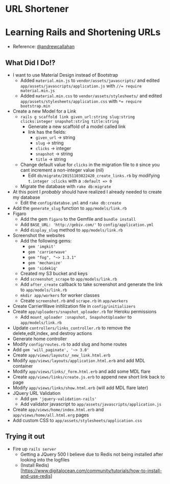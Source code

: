 URL Shortener
==========================================
# Learning Rails and Shortening URLs
* Reference: [@andrewcallahan](http://andrewcallahan.github.io/blog/2014/02/26/make-your-own-url-shortener-with-rails-4-and-heroku/)

## What Did I Do!?
* I want to use Material Design instead of Bootstrap
	* Added `material.min.js` to `vendor/assets/javascripts/` and edited `app/assets/javascripts/application.js` with `//= require  material.min.js`
	* Added `material.min.css` to `vendor/assets/stylesheets/` and 
	edited `app/assets/stylesheets/application.css` with `*= require bootstrap.min`
* Create a new Model for a Link
	* `rails g scaffold link given_url:string slug:string clicks:integer snapshot:string title:string`
		* Generate a new scaffold of a model called link
		* link has the fields:
			* `given_url` -> string
			* `slug` -> string
			* `clicks` -> integer
			* `snapshot` -> string
			* `title` -> string
	* Change default value for `clicks` in the migration file to `0` since you cant increment a non-integer value (nil)
		* Edit `db/migrate/20151103022420_create_links.rb` by modifying `t.integer :clicks` with a  `:default => 0`
	* Migrate the database with `rake db:migrate`
* At this point I *probably* should have realized I already needed to create my database
	* Edit the `config/databse.yml` and `rake db:create`
* Add the `generate_slug` function to `app/models/link.rb` 
* Figaro
	* Add the gem `figaro` to the Gemfile and `bundle install`
	* Add `BASE_URL: 'http://gebiv.com/'` to `config/application.yml`
	* Add `display_slug` method to `app/models/link.rb`
* Screenshot the websites
	* Add the following gems:
		* `gem 'imgkit'`
		* `gem 'carrierwave'`
		* `gem "fog", "~> 1.3.1"`
		* `gem 'mechanize'`
		* `gem 'sidekiq'`
	* Created my S3 bucket and keys
	* Add `screenshot_scrape` to `app/models/link.rb`
	* Add `after_create` callback to take screenshot and generate the link to `app/models/link.rb`
	* `mkdir app/workers` for worker classes
	* Create `screenshot.rb` and `scrape.rb` in `app/workers`
* Create CarrierWave initilization file	in `config/initializers`
* Create `app/uploaders/snapshot_uploader.rb` for Heroku permissions
	* 	Add `mount_uploader :snapshot, SnapshotUploader` to `app/models/link.rb`
* Update `controllers/links_controller.rb` to remove the delete,edit,index, and destroy actions
* Generate home controller
* Modify `config/routes.rb` to add slug and home routes
* Add `gem 'will_paginate', '~> 3.0'`
* Create `app/views/layouts/_new_link.html.erb`
* Modify `app/views/layouts/application.html.erb` and add MDL container
* Modify `app/views/links/_form.html.erb` and add some MDL flare
* Create `app/views/links/create.js.erb` to append new short link back to page
* Modify `app/views/links/show.html.erb` (will add MDL flare later)
* JQuery URL Validation
	* Add `gem 'jquery-validation-rails'`
	* Add validator javascript to `app/assets/javascripts/application.js`
* Create `app/views/home/index.html.erb` and `app/views/home/all.html.erg` pages
* Add custom CSS to `app/assets/stylesheets/application.css`

## Trying it out
* Fire up `rails server`
	* Getting a JQuery 500 I believe due to Redis not being installed after looking into the logfiles
	* (Install Redis)[https://www.digitalocean.com/community/tutorials/how-to-install-and-use-redis]
